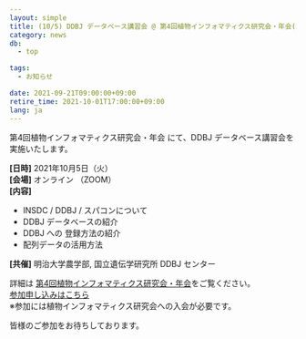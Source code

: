 ```yaml
---
layout: simple
title: (10/5) DDBJ データベース講習会 @ 第4回植物インフォマティクス研究会・年会(2021) 開催のお知らせ
category: news
db:
  - top

tags:
  - お知らせ

date: 2021-09-21T09:00:00+09:00
retire_time: 2021-10-01T17:00:00+09:00
lang: ja
---
```


第4回植物インフォマティクス研究会・年会 にて、DDBJ データベース講習会を実施いたします。  

**[日時]** 2021年10月5日（火）  
**[会場]** オンライン （ZOOM）    
**[内容]**
- INSDC / DDBJ / スパコンについて
- DDBJ データベースの紹介
- DDBJ への 登録方法の紹介
- 配列データの活用方法

**[共催]** 明治大学農学部, 国立遺伝学研究所 DDBJ センター

詳細は [第4回植物インフォマティクス研究会・年会](http://bioinf.mind.meiji.ac.jp/jpi2021/index.php)をご覧ください。    
[参加申し込みはこちら](http://bioinf.mind.meiji.ac.jp/jpi2021db/)    
※参加には植物インフォマティクス研究会への入会が必要です。

皆様のご参加をお待ちしております。
